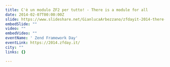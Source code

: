 ```yaml
---
title: C'è un modulo ZF2 per tutto! - There is a module for all
date: 2014-02-07T00:00:00Z
slide: https://www.slideshare.net/GianlucaArbezzano/zfdayit-2014-there-is-a-module-for-everything
embedSlide: ""
video: ""
embedVideo: ""
eventName: ' Zend Framework Day'
eventLink: https://2014.zfday.it/
city: ""
links: {}

---
```

